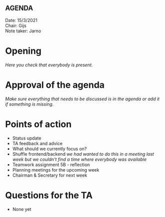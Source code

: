 ## AGENDA

Date:           15/3/2021\
Chair:          Gijs\
Note taker:     Jarno

# Opening

*Here you check that everybody is present.*

# Approval of the agenda

*Make sure everything that needs to be discussed is in the agenda or add it if something is missing.*

# Points of action

- Status update
- TA feedback and advice
- What should we currently focus on?
- Shuffle frontend/backend
  *we had wanted to do this in a meeting last week but we couldn't find a time where everybody was available*
- Teamwork assignment 5B - reflection
- Planning meetings for the upcoming week
- Chairman & Secretary for next week

# Questions for the TA

- None yet


